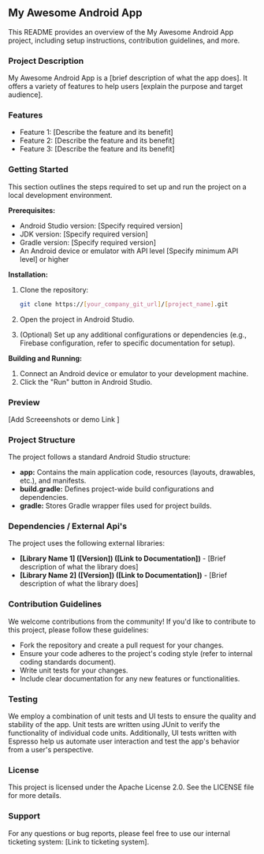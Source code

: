 ##  My Awesome Android App

This README provides an overview of the My Awesome Android App project, including setup instructions, contribution guidelines, and more.

### Project Description

My Awesome Android App is a [brief description of what the app does]. It offers a variety of features to help users [explain the purpose and target audience].

### Features

* Feature 1: [Describe the feature and its benefit]
* Feature 2: [Describe the feature and its benefit]
* Feature 3: [Describe the feature and its benefit]

### Getting Started

This section outlines the steps required to set up and run the project on a local development environment.

**Prerequisites:**

* Android Studio version: [Specify required version]
* JDK version: [Specify required version]
* Gradle version: [Specify required version]
* An Android device or emulator with API level [Specify minimum API level] or higher

**Installation:**

1. Clone the repository:

   ```bash
   git clone https://[your_company_git_url]/[project_name].git
   ```

2. Open the project in Android Studio.

3. (Optional) Set up any additional configurations or dependencies (e.g., Firebase configuration, refer to specific documentation for setup).

**Building and Running:**

1. Connect an Android device or emulator to your development machine.
2. Click the "Run" button in Android Studio.

### Preview

[Add Screeenshots or demo Link ]

### Project Structure

The project follows a standard Android Studio structure:

* **app:** Contains the main application code, resources (layouts, drawables, etc.), and manifests.
* **build.gradle:** Defines project-wide build configurations and dependencies.
* **gradle:** Stores Gradle wrapper files used for project builds.

### Dependencies / External Api's

The project uses the following external libraries:

* **[Library Name 1] ([Version]) ([Link to Documentation])** - [Brief description of what the library does]
* **[Library Name 2] ([Version]) ([Link to Documentation])** - [Brief description of what the library does]

### Contribution Guidelines

We welcome contributions from the community! If you'd like to contribute to this project, please follow these guidelines:

* Fork the repository and create a pull request for your changes.
* Ensure your code adheres to the project's coding style (refer to internal coding standards document).
* Write unit tests for your changes.
* Include clear documentation for any new features or functionalities.

### Testing

We employ a combination of unit tests and UI tests to ensure the quality and stability of the app. Unit tests are written using JUnit to verify the functionality of individual code units. Additionally, UI tests written with Espresso help us automate user interaction and test the app's behavior from a user's perspective.

### License

This project is licensed under the Apache License 2.0. See the LICENSE file for more details.

### Support

For any questions or bug reports, please feel free to use our internal ticketing system: [Link to ticketing system].

